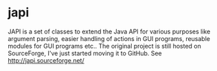 japi
====

JAPI is a set of classes to extend the Java API for various purposes like argument parsing, easier handling of actions in GUI programs, reusable modules for GUI programs etc..
The original project is still hosted on SourceForge, I've just started moving it to GitHub.
See http://japi.sourceforge.net/
